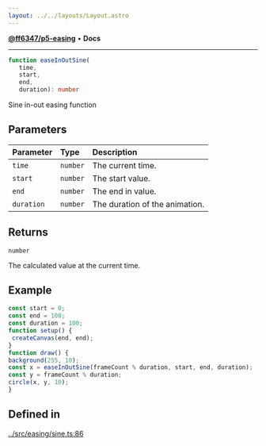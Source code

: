 ```yaml
---
layout: ../../layouts/Layout.astro
---
```


[**@ff6347/p5-easing**](README.md) • **Docs**

***

```ts
function easeInOutSine(
   time, 
   start, 
   end, 
   duration): number
```

Sine in-out easing function

## Parameters

| Parameter | Type | Description |
| :------ | :------ | :------ |
| `time` | `number` | The current time. |
| `start` | `number` | The start value. |
| `end` | `number` | The end in value. |
| `duration` | `number` | The duration of the animation. |

## Returns

`number`

The calculated value at the current time.

## Example

```ts
const start = 0;
const end = 100;
const duration = 100;
function setup() {
 createCanvas(end, end);
}
function draw() {
background(255, 10);
const x = easeInOutSine(frameCount % duration, start, end, duration);
const y = frameCount % duration;
circle(x, y, 10);
}
```

## Defined in

[../src/easing/sine.ts:86](https://github.com/ff6347/p5-easing/blob/7e0a9fff511aefc237e917cc4b77c9211f7bfc19/src/easing/sine.ts#L86)
